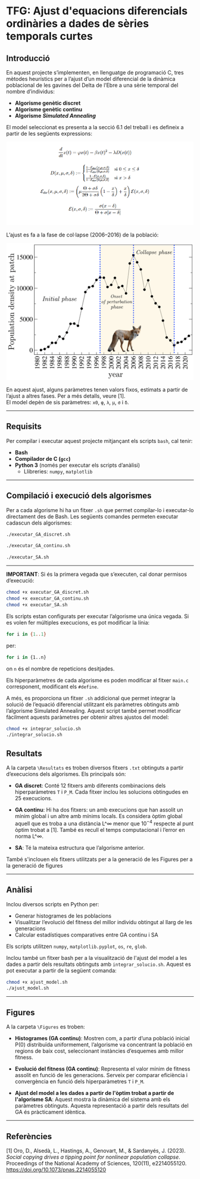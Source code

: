 # TFG: Ajust d'equacions diferencials ordinàries a dades de sèries temporals curtes

## Introducció

En aquest projecte s’implementen, en llenguatge de programació C, tres mètodes heurístics per a l’ajust d’un model diferencial de la dinàmica poblacional de les gavines del Delta de l’Ebre a una sèrie temporal del nombre d’individus:

- **Algorisme genètic discret**
- **Algorisme genètic continu**
- **Algorisme** ***Simulated Annealing***

El model seleccionat es presenta a la secció 6.1 del treball i es defineix a partir de les següents expressions:


![Model diferencial](Figures/model.png)

L’ajust es fa a la fase de col·lapse (2006–2016) de la població:


![Sèrie temporal de dades](Figures/all_data.png)

En aquest ajust, alguns paràmetres tenen valors fixos, estimats a partir de l’ajust a altres fases. Per a més detalls, veure [1].  
El model depèn de sis paràmetres: `x0`, `φ`, `λ`, `μ`, `σ` i `δ`.

---

## Requisits

Per compilar i executar aquest projecte mitjançant els scripts `bash`, cal tenir:

- **Bash**
- **Compilador de C (`gcc`)**
- **Python 3** (només per executar els scripts d’anàlisi)
  - Llibreries: `numpy`, `matplotlib`
    
---

## Compilació i execució dels algorismes

Per a cada algorisme hi ha un fitxer `.sh` que permet compilar-lo i executar-lo directament des de Bash. Les següents comandes permeten executar cadascun dels algorismes:

```bash
./executar_GA_discret.sh
```
```bash
./executar_GA_continu.sh
```
```bash
./executar_SA.sh
```
---

**IMPORTANT**: Si és la primera vegada que s’executen, cal donar permisos d’execució:

```bash
chmod +x executar_GA_discret.sh
chmod +x executar_GA_continu.sh
chmod +x executar_SA.sh
```

Els scripts estan configurats per executar l’algorisme una única vegada. Si es volen fer múltiples execucions, es pot modificar la línia:

```bash
for i in {1..1}
```

per:

```bash
for i in {1..n}
```

on `n` és el nombre de repeticions desitjades.

Els hiperparàmetres de cada algorisme es poden modificar al fitxer `main.c` corresponent, modificant els `#define`.

A més, es proporciona un fitxer `.sh` addicional que permet integrar la solució de l’equació diferencial utilitzant els paràmetres obtinguts amb l’algorisme Simulated Annealing. Aquest script també permet modificar fàcilment aquests paràmetres per obtenir altres ajustos del model:

```bash
chmod +x integrar_solucio.sh
./integrar_solucio.sh
```

## Resultats

A la carpeta `\Resultats` es troben diversos fitxers `.txt` obtinguts a partir d’execucions dels algorismes. Els principals són:

- **GA discret**: Conté 12 fitxers amb diferents combinacions dels hiperparàmetres `T` i `P_M`. Cada fitxer inclou les solucions obtingudes en 25 execucions.

- **GA continu**: Hi ha dos fitxers: un amb execucions que han assolit un mínim global i un altre amb mínims locals. Es considera òptim global aquell que es troba a una distància L^∞ menor que $10^{-4}$ respecte al punt òptim trobat a [1]. També es recull el temps computacional i l’error en norma L^∞.

- **SA**: Té la mateixa estructura que l’algorisme anterior.

També s'inclouen els fitxers utilitzats per a la generació de les Figures per a la generació de figures 

---

## Anàlisi

Inclou diversos scripts en Python per:

- Generar histogrames de les poblacions 
- Visualitzar l’evolució del fitness del millor individu obtingut al llarg de les generacions
- Calcular estadístiques comparatives entre GA continu i SA

Els scripts utilitzen `numpy`, `matplotlib.pyplot`, `os`, `re`, `glob`.

Inclou també un fitxer bash per a la visualització de l'ajust del model a les dades a partir dels resultats obtinguts amb `integrar_solucio.sh`. Aquest es pot executar a partir de la següent comanda:

```bash
chmod +x ajust_model.sh
./ajust_model.sh

```

---

## Figures

A la carpeta `\Figures` es troben:

- **Histogrames (GA continu)**: Mostren com, a partir d’una població inicial P(0) distribuïda uniformement, l’algorisme va concentrant la població en regions de baix cost, seleccionant instàncies d’esquemes amb millor fitness.

- **Evolució del fitness (GA continu)**: Representa el valor mínim de fitness assolit en funció de les generacions. Serveix per comparar eficiència i convergència en funció dels hiperparàmetres `T` i `P_M`.

- **Ajust del model a les dades a partir de l'òptim trobat a partir de l'algorisme SA**: Aquest mostra la dinàmica del sistema amb els paràmetres obtinguts. Aquesta representació a partir dels resultats del GA és pràcticament idèntica. 

---

## Referències

[1] Oro, D., Alsedà, L., Hastings, A., Genovart, M., & Sardanyés, J. (2023).  
*Social copying drives a tipping point for nonlinear population collapse*.  
Proceedings of the National Academy of Sciences, 120(11), e2214055120.  
https://doi.org/10.1073/pnas.2214055120
